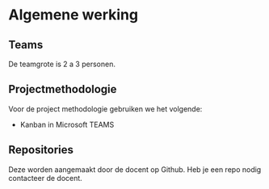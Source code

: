 # Algemene werking
## Teams
De teamgrote is 2 a 3 personen. 

## Projectmethodologie
Voor de project methodologie gebruiken we het volgende:
* Kanban in Microsoft TEAMS

## Repositories
Deze worden aangemaakt door de docent op Github. Heb je een repo nodig contacteer de docent.


